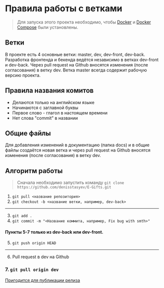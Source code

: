 # Правила работы с ветками

> Для запуска этого проекта необходимо, чтобы [Docker](https://docs.docker.com/install/linux/docker-ce/ubuntu/) и [Docker Compose](https://docs.docker.com/compose/install/) были установлены.

## Ветки

В проекте есть 4 основные ветки: master, dev, dev-front, dev-back. Разработка фронтенда и бекенда ведётся независимо в ветках dev-front и dev-back. Через pull request на Github вносятся изменения (после согласования) в ветку dev. Ветка master всегда содержит рабочую версию проекта.

## Правила названия комитов

- Делаются только на английском языке
- Начинаются с заглавной буквы
- Первое слово - глагол в настоящем времени
- Нет слова "commit" в названии

## Общие файлы

Для добавления изменений в документацию (папка docs) и в общие файлы создаётся новая ветка и через pull request на Github вносятся изменения (после согласования) в ветку dev.

## Алгоритм работы

> Сначала необходимо запустить команду `git clone https://github.com/denisstasyev/E-Gifts.git`

1. `git pull <название репозитория>`
2. `git checkout -b <название ветки, например, dev-back>`
---
3. `git add .`
4. `git commit -m "<Название коммита, например, Fix bug with smth>"`

#### Пункты 5-7 только из dev-back или dev-front.

5. `git push origin HEAD`
---
6. Pull request в dev на Github
### 7. `git pull origin dev`

[Пригодится для публикации релиза](https://habr.com/ru/post/106912/)
